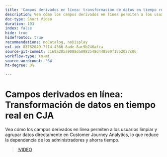 ```yaml
---
title: 'Campos derivados en línea: transformación de datos en tiempo real en CJA'
description: Vea cómo los campos derivados en línea permiten a los usuarios limpiar y agrupar datos directamente en Customer Journey Analytics, lo que reduce la dependencia de los administradores y ahorra tiempo.
doc-type: Short Video
duration: 193
index: false
hide: true
hidefromtoc: true
recommendations: noCatalog, noDisplay
exl-id: 83782049-7f14-4366-8ade-8ac9b246afca
source-git-commit: c169a205a9088da0982548d448500f15b2027c06
workflow-type: tm+mt
source-wordcount: '64'
ht-degree: 0%

---
```


# Campos derivados en línea: Transformación de datos en tiempo real en CJA

Vea cómo los campos derivados en línea permiten a los usuarios limpiar y agrupar datos directamente en Customer Journey Analytics, lo que reduce la dependencia de los administradores y ahorra tiempo.

<!-- 62_S102_3442449_192_inline-derived-fields-realtime-data-transformation-in-cja -->
>[!VIDEO](https://video.tv.adobe.com/v/3460289/?learn=on&enablevpops=true&captions=spa)
